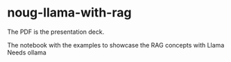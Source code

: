 # noug-llama-with-rag

The PDF is the presentation deck.

The notebook with the examples to showcase the RAG concepts with Llama
Needs ollama
